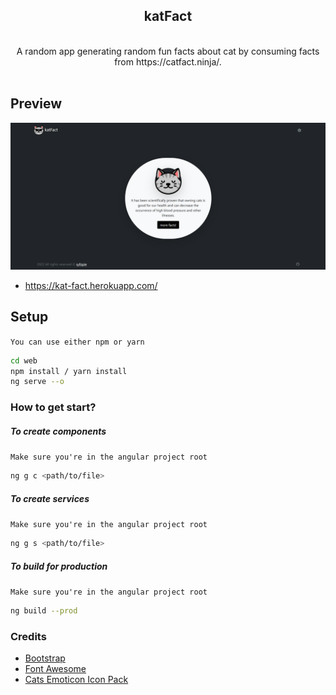 <div align="center">
    <h2>katFact</h2>
    <br />
    A random app generating random fun facts about cat by consuming facts from https://catfact.ninja/.
    <br /><br />
</div>

## Preview

![Preview](https://raw.githubusercontent.com/syfqpie/kat-fact/master/src/assets/img/preview/kat-fact-preview.png)
- https://kat-fact.herokuapp.com/

## Setup
`You can use either npm or yarn`
```bash
cd web
npm install / yarn install
ng serve --o
```

### How to get start?
##### To create components
`Make sure you're in the angular project root`
```bash
ng g c <path/to/file>
```

##### To create services
`Make sure you're in the angular project root`
```bash
ng g s <path/to/file>
```

##### To build for production
`Make sure you're in the angular project root`
```bash
ng build --prod
```

### Credits

- [Bootstrap](https://github.com/twbs/bootstrap)
- [Font Awesome](https://github.com/FortAwesome/Font-Awesome)
- [Cats Emoticon Icon Pack](https://www.flaticon.com/packs/cat-emoticons)
